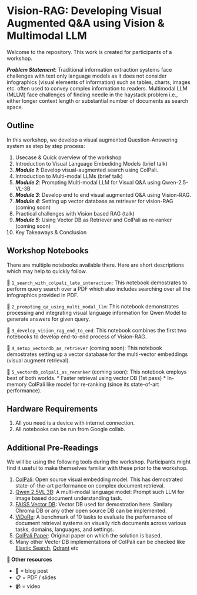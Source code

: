 # Vision-RAG: Developing Visual Augmented Q&A using Vision & Multimodal LLM
Welcome to the repository. This work is created for participants of a workshop.

***Problem Statement***: Traditional information extraction systems face challenges with text only language models as it does not consider infographics (visual elements of information) such as tables, charts, images etc. often used to convey complex information to readers. 
Multimodal LLM (MLLM) face challenges of finding needle in the haystack problem i.e., either longer context length or substantial number of documents as search space.

## Outline
In this workshop, we develop a visual augmented Question-Answering system as step by step process:
1. Usecase & Quick overview of the workshop
2. Introduction to Visual Language Embedidng Models (brief talk)
3. ***Module 1***: Develop visual-augmented search using ColPali.
4. Introduction to Multi-modal LLMs (brief talk) 
5. ***Module 2***: Prompting Multi-modal LLM for Visual Q&A using Qwen-2.5-VL-3B
6. ***Module 3***: Develop end to end visual augmented Q&A using Vision-RAG.
7. ***Module 4***: Setting up vector database as retriever for vision-RAG (coming soon)
8. Practical challenges with Vision based RAG (talk)
9. ***Module 5***: Using Vector DB as Retriever and ColPali as re-ranker (coming soon)
10. Key Takeaways & Conclusion 

## Workshop Notebooks
There are multiple notebooks available there. Here are short descriptions which may help to quickly follow.

🔽 `1_search_with_colpali_late_interaction`: This notebook demostrates to perform query search over a PDF which also includes searching over all the infographics provided in PDF.

🔽 `2_prompting_qa_using_multi_modal_llm`: This notebook demonstrates processing and integrating visual language information for Qwen Model to generate answers for given query.

🔽 `3_develop_vision_rag_end_to_end`: This notebook combines the first two notebooks to develop end-to-end process of Vision-RAG.

🔽 `4_setup_vectordb_as_retriever` (coming soon): This notebook demostrates setting up a vector database for the multi-vector embeddings (visual augment retrieval).

🔽 `5_vectordb_colpali_as_reranker` (coming soon): This notebook employs best of both worlds.
    * Faster retrieval using vector DB (1st pass)
    * In-memory ColPali like model for re-ranking (since its state-of-art performance).

## Hardware Requirements
1. All you need is a device with internet connection.
2. All notebooks can be run from Google collab.

## Additional Pre-Readings
We will be using the following tools during the workshop. Participants might find it useful to make themselves familiar with these prior to the workshop.

1. [ColPali](https://github.com/illuin-tech/colpali): Open source visual embedding model. This has demostrated state-of-the-art performance on complex document retrieval.
2. [Qwen 2.5VL 3B](https://huggingface.co/Qwen/Qwen2.5-VL-3B-Instruct): A multi-modal language model: Prompt such LLM for image based document understanding task.
3. [FAISS Vector DB](https://github.com/facebookresearch/faiss): Vector DB used for demostration here. Similary Chroma DB or any other open source DB can be implemented.
4. [ViDoRe](https://github.com/illuin-tech/vidore-benchmark): A benchmark of 10 tasks to evaluate the performance of document retrieval systems on visually rich documents across various tasks, domains, languages, and settings.
5. [ColPali Paper](https://arxiv.org/abs/2407.01449): Original paper on which the solution is based.
6. Many other Vector DB implementations of ColPali can be checked like [Elastic Search](https://www.elastic.co/search-labs/blog/elastiacsearch-colpali-document-search), [Qdrant](https://qdrant.tech/documentation/advanced-tutorials/reranking-hybrid-search/) etc

<summary><strong>🔽 Other resources</strong></summary>

- 📝 = blog post
- 📋 = PDF / slides
- 📹 = video
